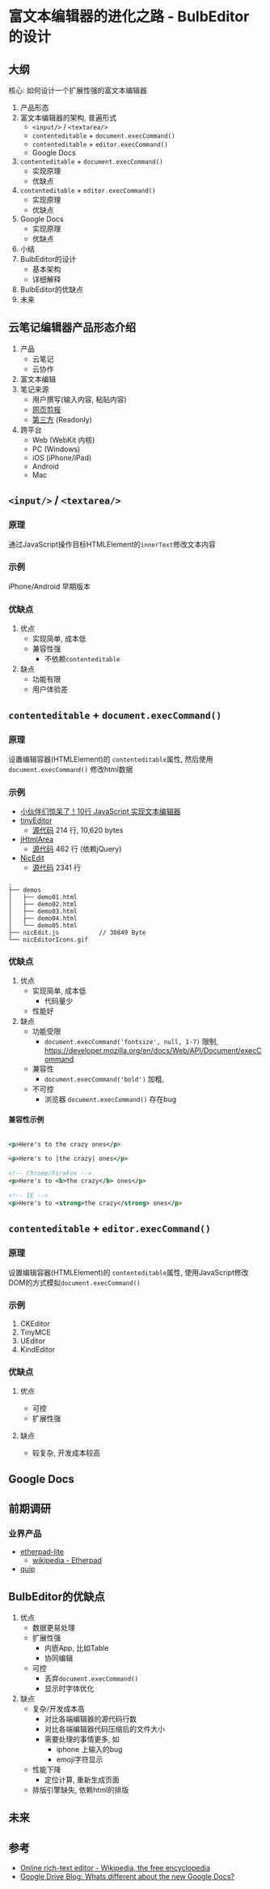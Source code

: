 # 富文本编辑器的进化之路 - BulbEditor的设计



## 大纲
核心: 如何设计一个扩展性强的富文本编辑器

1. 产品形态
1. 富文本编辑器的架构, 普遍形式
    * `<input/>` / `<textarea/>`
    * `contenteditable` + `document.execCommand()`
    * `contenteditable` + `editor.execCommand()`
    * Google Docs
1. `contenteditable` + `document.execCommand()`
    * 实现原理
    * 优缺点
1. `contenteditable` + `editor.execCommand()`
    * 实现原理
    * 优缺点
1. Google Docs
    * 实现原理
    * 优缺点
1. 小结
1. BulbEditor的设计
    * 基本架构
    * 详细解释
1. BulbEditor的优缺点
1. 未来

## 云笔记编辑器产品形态介绍

1. 产品
    * 云笔记
    * 云协作
1. 富文本编辑
1. 笔记来源
    * 用户撰写(输入内容, 粘贴内容)
    * [网页剪报](http://note.youdao.com/download.html#other)
    * [第三方](http://note.youdao.com/open/) (Readonly)
1. 跨平台
    * Web (WebKit 内核)
    * PC (Windows)
    * iOS (iPhone/iPad)
    * Android
    * Mac

## `<input/>` / `<textarea/>`

### 原理
通过JavaScript操作目标HTMLElement的`innerText`修改文本内容

### 示例
iPhone/Android 早期版本

### 优缺点
1. 优点
    * 实现简单, 成本低
    * 兼容性强
        - 不依赖`contenteditable`
1. 缺点
    * 功能有限
    * 用户体验差




## `contenteditable` + `document.execCommand()`

### 原理
设置编辑容器(HTMLElement)的 `contenteditable`属性, 然后使用 `document.execCommand()` 修改html数据

### 示例


* [小伙伴们惊呆了！10行 JavaScript 实现文本编辑器](http://www.cnblogs.com/lhb25/p/html5-wysisyg-inline-editor.html)
* [tinyEditor](http://www.scriptiny.com/2010/02/javascript-wysiwyg-editor/)
    * [源代码](https://github.com/jessegreathouse/TinyEditor/blob/master/tinyeditor.js) 214 行, 10,620 bytes
* [jHtmlArea](http://pietschsoft.com/demo/jhtmlarea/)
    * [源代码](http://jhtmlarea.codeplex.com/SourceControl/latest#jHtmlArea/Nuget/Package/Content/Scripts/jHtmlArea-0.8.js) 462 行 (依赖jQuery)
* [NicEdit](http://nicedit.com/)
    * [源代码](https://github.com/danishkhan/NicEdit/blob/master/nicEdit.js) 2341 行

```
.
├── demos
│   ├── demo01.html
│   ├── demo02.html
│   ├── demo03.html
│   ├── demo04.html
│   └── demo05.html
├── nicEdit.js           // 30849 Byte
└── nicEditorIcons.gif
```



### 优缺点
1. 优点
    * 实现简单, 成本低
        - 代码量少
    * 性能好
1. 缺点
    * 功能受限
        - `document.execCommand('fontsize', null, 1-7)` 限制, https://developer.mozilla.org/en/docs/Web/API/Document/execCommand
    * 兼容性
        - `document.execCommand('bold')` 加粗,
    * 不可控
        - 浏览器 `document.execCommand()` 存在bug

#### 兼容性示例
```xml

<p>Here's to the crazy ones</p>

<p>Here's to |the crazy| ones</p>

<!-- Chrome/FireFox -->
<p>Here's to <b>the crazy</b> ones</p>

<!-- IE -->
<p>Here's to <strong>the crazy</strong> ones</p>

```

## `contenteditable` + `editor.execCommand()`

### 原理

设置编辑容器(HTMLElement)的 `contenteditable`属性, 使用JavaScript修改DOM的方式模拟`document.execCommand()`

### 示例

1. CKEditor
1. TinyMCE
1. UEditor
1. KindEditor


### 优缺点

1. 优点
    * 可控
    * 扩展性强

1. 缺点
    * 较复杂, 开发成本较高

## Google Docs



## 前期调研

### 业界产品

* [etherpad-lite](https://github.com/ether/etherpad-lite)
    - [wikipedia - Etherpad](https://en.wikipedia.org/wiki/Etherpad)
* [quip](https://quip.com/)


## BulbEditor的优缺点
1. 优点
    * 数据更易处理
    * 扩展性强
        - 内嵌App, 比如Table
        - 协同编辑
    * 可控
        - 丢弃`document.execCommand()`
        - 显示时字体优化
1. 缺点
    * 复杂/开发成本高
        - 对比各端编辑器的源代码行数
        - 对比各端编辑器代码压缩后的文件大小
        - 需要处理的事情更多, 如
            - iphone 上输入的bug
            - emoji字符显示
    * 性能下降
        - 定位计算, 重新生成页面
    * 排版引擎缺失, 依赖html的排版


## 未来


## 参考
* [Online rich-text editor - Wikipedia, the free encyclopedia](https://en.wikipedia.org/wiki/Online_rich-text_editor)
* [Google Drive Blog: Whats different about the new Google Docs?](https://drive.googleblog.com/2010/05/whats-different-about-new-google-docs.html)

